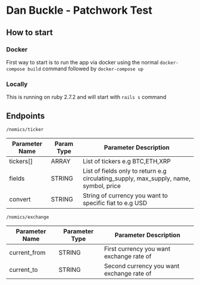 # Dan Buckle - Patchwork Test

## How to start

### Docker

First way to start is to run the app via docker using the normal `docker-compose build` command followed by `docker-compose up`

### Locally

This is running on ruby 2.7.2 and will start with `rails s` command

## Endpoints

`/nomics/ticker`

| Parameter Name | Param Type | Parameter Description |
| ------------- | ------------- | ------------- |
| tickers[] | ARRAY |  List of tickers e.g BTC,ETH,XRP  |
| fields  | STRING | List of fields only to return e.g circulating_supply, max_supply, name, symbol, price  |
| convert  | STRING | String of currency you want to specific fiat to e.g USD  |


`/nomics/exchange`

| Parameter Name | Parameter Type | Parameter Description |
| ------------- | ------------- | ------------- |
| current_from | STRING |  First currency you want exchange rate of  |
| current_to  | STRING | Second currency you want exchange rate of  |
